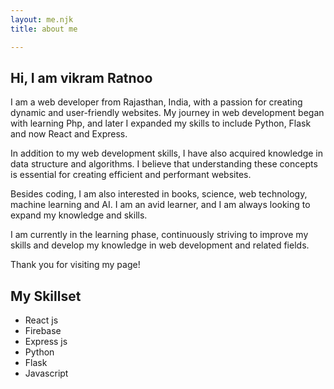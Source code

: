 ```yaml
---
layout: me.njk    
title: about me

---
```


## Hi, I am vikram Ratnoo

I am a web developer from Rajasthan, India, with a passion for creating dynamic and user-friendly websites. My journey in web development began with learning Php, and later I expanded my skills to include Python, Flask and now React and Express.

In addition to my web development skills, I have also acquired knowledge in data structure and algorithms. I believe that understanding these concepts is essential for creating efficient and performant websites.

Besides coding, I am also interested in books, science, web technology, machine learning and AI. I am an avid learner, and I am always looking to expand my knowledge and skills.

I am currently in the learning phase, continuously striving to improve my skills and develop my knowledge in web development and related fields.

Thank you for visiting my page!

## My Skillset
- React js
- Firebase
- Express js
- Python
- Flask
- Javascript

